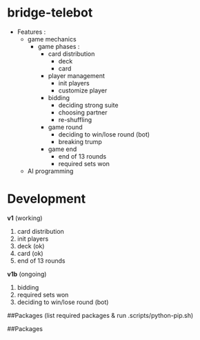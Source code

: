 # bridge-telebot

- Features :
  - game mechanics
    - game phases :
      - card distribution
        - deck
        - card
      - player management
        - init players
        - customize player
      - bidding
        - deciding strong suite
        - choosing partner
        - re-shuffling
      - game round
        - deciding to win/lose round (bot)
        - breaking trump
      - game end
        - end of 13 rounds
        - required sets won
  - AI programming

# Development

**v1** (working)

1. card distribution
2. init players
3. deck (ok)
4. card (ok)
5. end of 13 rounds

**v1b** (ongoing)

1. bidding
2. required sets won
3. deciding to win/lose round (bot)

##Packages (list required packages & run .scripts/python-pip.sh)

##Packages
